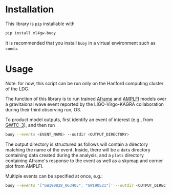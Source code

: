 # Installation

This library is `pip` installable with

```bash
pip install ml4gw-buoy
```

It is recommended that you install `buoy` in a virtual environment such as `conda`.

# Usage

Note: for now, this script can be run only on the Hanford computing cluster of the LDG.

The function of this library is to run trained [Aframe](https://github.com/ML4GW/aframe) and [AMPLFI](https://github.com/ML4GW/amplfi) models over a gravitaional wave event reported by the LIGO-Virgo-KAGRA collaboration during their third observing run, O3.

To product model outputs, first identify an event of interest (e.g., from [GWTC-3](https://arxiv.org/pdf/2111.03606)), and then run

```bash
buoy --events <EVENT_NAME> --outdir <OUTPUT_DIRECTORY>
```

The output directory is structured as follows will contain a directory matching the name of the event.
Inside, there will be a `data` directory containing data created during the analysis, and a `plots`
directory containing Aframe's response to the event as well as a skymap and corner plot from AMPLFI.

Multiple events can be specified at once, e.g.:

```bash
buoy --events '["GW190828_063405", "GW190521"]' --outdir <OUTPUT_DIRECTORY>
```
